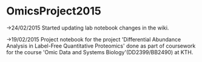 # OmicsProject2015
->24/02/2015
Started updating lab notebook changes in the wiki.

->19/02/2015 
Project notebook for the project 'Differential Abundance Analysis in Label-Free Quantitative Proteomics' done as part of coursework for the course 'Omic Data and Systems Biology'(DD2399/BB2490) at KTH. 
